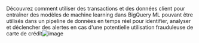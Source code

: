 Découvrez comment utiliser des transactions et des données client pour entraîner des modèles de machine learning dans BigQuery ML pouvant être utilisés dans un pipeline de données en temps réel pour identifier, analyser et déclencher des alertes en cas d'une potentielle utilisation frauduleuse de carte de crédit![image](https://github.com/musescorecontributor/cloud_1/assets/46889731/56ca3000-f901-4c5b-b8d4-bb2029dd6dcb)
